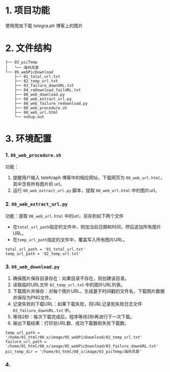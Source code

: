 # 1. 项目功能

使用爬虫下载 telegra.ph 博客上的图片

# 2. 文件结构


```
├── 03_picTemp
│   └── 海外风景
└── 05_webPicDownload
    ├── 01_total_url.txt
    ├── 02_temp_url.txt
    ├── 03_failure_downURL.txt
    ├── 04_reDownload_failURL.txt
    ├── 08_web_download.py
    ├── 08_web_extract_url.py
    ├── 08_web_failure_redownload.py
    ├── 08_web_procedure.sh
    ├── 08_web_url.html
    └── nohup.out
```


# 3. 环境配置

### 1. `08_web_procedure.sh`

功能：  
1. 提醒用户输入 telehraph 博客中的相应网址，下载网页为 `08_web_url.html`，其中含有所有图片的 url。
2. 运行 `08_web_extract_url.py` 脚本，提取 `08_web_url.html` 中的图片url。


### 2. `08_web_extract_url.py`

功能：提取 `08_web_url.html` 中的url，另存到如下两个文件

- 在`total_url_path`指定的文件中，附加当前日期和时间，然后追加所有图片URL。
- 在`temp_url_path`指定的文件中，覆盖写入所有图片URL。

```
total_url_path = '01_total_url.txt'
temp_url_path = '02_temp_url.txt'
```

### 3. `08_web_download.py`

1. 确保图片保存目录存在：如果目录不存在，则创建该目录。
2. 读取临时URL文件 `02_temp_url.txt` 中的图片URL列表。
3. 下载图片并保存：对每个图片URL，生成基于时间戳的文件名，下载图片数据并保存为PNG文件。
4. 记录失败的下载URL：如果下载失败，将URL记录到失败日志文件 `03_failure_downURL.txt` 中。
5. 等待2秒：每次下载完成后，程序等待2秒再进行下一次下载。
6. 输出下载结果：打印总URL数、成功下载数和失败下载数。

```
temp_url_path = '/home/01_html/08_x/image/05_webPicDownload/02_temp_url.txt'
failure_url_path = '/home/01_html/08_x/image/05_webPicDownload/03_failure_downURL.txt'
pic_temp_dir = '/home/01_html/08_x/image/03_picTemp/海外风景'
```



### 4. 











